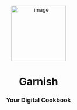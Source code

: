 
<p align="center">
  <img align="center" width="auto" height="150" alt="image" src="https://github.com/user-attachments/assets/7e64c3db-b15f-4858-91bd-389490a6d2bc" />
  <h1 align="center">Garnish</h1>
  <h3 align="center">Your Digital Cookbook</h3>
</p>
